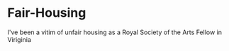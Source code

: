 # Fair-Housing
I've been a vitim of unfair housing as a Royal Society of the Arts Fellow in Viriginia
